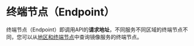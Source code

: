 # 终端节点（Endpoint）<a name="vpc_api00_0002"></a>

终端节点（Endpoint）即调用API的**请求地址**，不同服务不同区域的终端节点不同，您可以从[地区和终端节点](https://developer.huaweicloud.com/endpoint?VPC)中查询镜像服务的终端节点。


